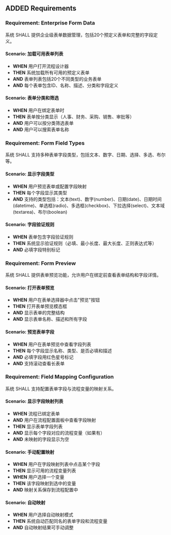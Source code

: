 ## ADDED Requirements

### Requirement: Enterprise Form Data
系统 SHALL 提供企业级表单数据管理，包括20个预定义表单和完整的字段定义。

#### Scenario: 加载可用表单列表
- **WHEN** 用户打开流程设计器
- **THEN** 系统加载所有可用的预定义表单
- **AND** 表单列表包括20个不同类型的业务表单
- **AND** 每个表单包含ID、名称、描述、分类和字段定义

#### Scenario: 表单分类和筛选
- **WHEN** 用户在绑定表单时
- **THEN** 表单按分类显示（人事、财务、采购、销售、审批等）
- **AND** 用户可以按分类筛选表单
- **AND** 用户可以搜索表单名称

### Requirement: Form Field Types
系统 SHALL 支持多种表单字段类型，包括文本、数字、日期、选择、多选、布尔等。

#### Scenario: 显示字段类型
- **WHEN** 用户预览表单或配置字段映射
- **THEN** 每个字段显示其类型
- **AND** 支持的类型包括：文本(text)、数字(number)、日期(date)、日期时间(datetime)、单选框(radio)、多选框(checkbox)、下拉选择(select)、文本域(textarea)、布尔(boolean)

#### Scenario: 字段验证规则
- **WHEN** 表单包含字段验证规则
- **THEN** 系统显示验证规则（必填、最小长度、最大长度、正则表达式等）
- **AND** 必填字段特别标记

### Requirement: Form Preview
系统 SHALL 提供表单预览功能，允许用户在绑定前查看表单结构和字段详情。

#### Scenario: 打开表单预览
- **WHEN** 用户在表单选择器中点击"预览"按钮
- **THEN** 打开表单预览模态框
- **AND** 显示表单的完整结构
- **AND** 显示表单名称、描述和所有字段

#### Scenario: 预览表单字段
- **WHEN** 用户在表单预览中查看字段列表
- **THEN** 每个字段显示名称、类型、是否必填和描述
- **AND** 必填字段用红色星号标记
- **AND** 支持滚动查看长表单

### Requirement: Field Mapping Configuration
系统 SHALL 支持配置表单字段与流程变量的映射关系。

#### Scenario: 显示字段映射列表
- **WHEN** 流程已绑定表单
- **AND** 用户在流程配置面板中查看字段映射
- **THEN** 显示表单字段列表
- **AND** 显示每个字段对应的流程变量（如果有）
- **AND** 未映射的字段显示为空

#### Scenario: 手动配置映射
- **WHEN** 用户在字段映射列表中点击某个字段
- **THEN** 显示可用的流程变量列表
- **WHEN** 用户选择一个变量
- **THEN** 该字段映射到选中的变量
- **AND** 映射关系保存到流程配置中

#### Scenario: 自动映射
- **WHEN** 用户选择自动映射模式
- **THEN** 系统自动匹配同名的表单字段和流程变量
- **AND** 自动映射结果可手动调整
